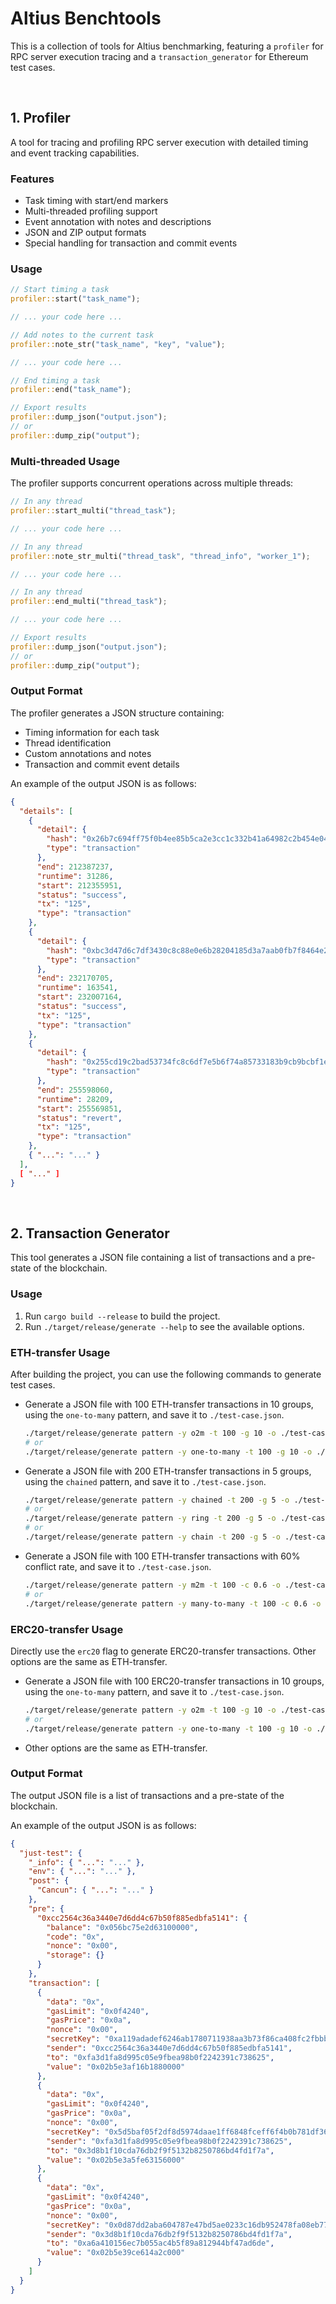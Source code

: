 # Altius Benchtools

This is a collection of tools for Altius benchmarking, featuring a `profiler` for RPC server execution tracing and a `transaction_generator` for Ethereum test cases.

<br>

## 1. Profiler

A tool for tracing and profiling RPC server execution with detailed timing and event tracking capabilities.

### Features

- Task timing with start/end markers
- Multi-threaded profiling support
- Event annotation with notes and descriptions
- JSON and ZIP output formats
- Special handling for transaction and commit events

### Usage

```rust
// Start timing a task
profiler::start("task_name");

// ... your code here ...

// Add notes to the current task
profiler::note_str("task_name", "key", "value");

// ... your code here ...

// End timing a task
profiler::end("task_name");

// Export results
profiler::dump_json("output.json");
// or
profiler::dump_zip("output");
```

### Multi-threaded Usage

The profiler supports concurrent operations across multiple threads:

```rust
// In any thread
profiler::start_multi("thread_task");

// ... your code here ...

// In any thread
profiler::note_str_multi("thread_task", "thread_info", "worker_1");

// ... your code here ...

// In any thread
profiler::end_multi("thread_task");

// ... your code here ...

// Export results
profiler::dump_json("output.json");
// or
profiler::dump_zip("output");
```

### Output Format

The profiler generates a JSON structure containing:
- Timing information for each task
- Thread identification
- Custom annotations and notes
- Transaction and commit event details

An example of the output JSON is as follows:

```json
{
  "details": [
    {
      "detail": {
        "hash": "0x26b7c694ff75f0b4ee85b5ca2e3cc1c332b41a64982c2b454e0493497b8e76b9",
        "type": "transaction"
      },
      "end": 212387237,
      "runtime": 31286,
      "start": 212355951,
      "status": "success",
      "tx": "125",
      "type": "transaction"
    },
    {
      "detail": {
        "hash": "0xbc3d47d6c7df3430c8c88e0e6b28204185d3a7aab0fb7f8464e2b28b0d79d1bd",
        "type": "transaction"
      },
      "end": 232170705,
      "runtime": 163541,
      "start": 232007164,
      "status": "success",
      "tx": "125",
      "type": "transaction"
    },
    {
      "detail": {
        "hash": "0x255cd19c2bad53734fc8c6df7e5b6f74a85733183b9cb9bcbf1e16de9404d87d",
        "type": "transaction"
      },
      "end": 255598060,
      "runtime": 28209,
      "start": 255569851,
      "status": "revert",
      "tx": "125",
      "type": "transaction"
    },
    { "...": "..." }
  ],
  [ "..." ]
}
```

<br>

## 2. Transaction Generator

This tool generates a JSON file containing a list of transactions and a pre-state of the blockchain.

### Usage

1. Run `cargo build --release` to build the project.
2. Run `./target/release/generate --help` to see the available options.

### ETH-transfer Usage

After building the project, you can use the following commands to generate test cases.

- Generate a JSON file with 100 ETH-transfer transactions in 10 groups, using the `one-to-many` pattern, and save it to `./test-case.json`.
  ```bash
  ./target/release/generate pattern -y o2m -t 100 -g 10 -o ./test-case.json
  # or
  ./target/release/generate pattern -y one-to-many -t 100 -g 10 -o ./test-case.json
  ```

- Generate a JSON file with 200 ETH-transfer transactions in 5 groups, using the `chained` pattern, and save it to `./test-case.json`.
  ```bash
  ./target/release/generate pattern -y chained -t 200 -g 5 -o ./test-case.json
  # or
  ./target/release/generate pattern -y ring -t 200 -g 5 -o ./test-case.json
  # or
  ./target/release/generate pattern -y chain -t 200 -g 5 -o ./test-case.json
  ```

- Generate a JSON file with 100 ETH-transfer transactions with 60% conflict rate, and save it to `./test-case.json`.
  ```bash
  ./target/release/generate pattern -y m2m -t 100 -c 0.6 -o ./test-case.json
  # or
  ./target/release/generate pattern -y many-to-many -t 100 -c 0.6 -o ./test-case.json
  ```

### ERC20-transfer Usage

Directly use the `erc20` flag to generate ERC20-transfer transactions. Other options are the same as ETH-transfer.

- Generate a JSON file with 100 ERC20-transfer transactions in 10 groups, using the `one-to-many` pattern, and save it to `./test-case.json`.
  ```bash
  ./target/release/generate pattern -y o2m -t 100 -g 10 -o ./test-case.json --erc20
  # or
  ./target/release/generate pattern -y one-to-many -t 100 -g 10 -o ./test-case.json --erc20
  ```

- Other options are the same as ETH-transfer.

### Output Format

The output JSON file is a list of transactions and a pre-state of the blockchain.

An example of the output JSON is as follows:
```json
{
  "just-test": {
    "_info": { "...": "..." },
    "env": { "...": "..." },
    "post": {
      "Cancun": { "...": "..." }
    },
    "pre": {
      "0xcc2564c36a3440e7d6dd4c67b50f885edbfa5141": {
        "balance": "0x056bc75e2d63100000",
        "code": "0x",
        "nonce": "0x00",
        "storage": {}
      }
    },
    "transaction": [
      {
        "data": "0x",
        "gasLimit": "0x0f4240",
        "gasPrice": "0x0a",
        "nonce": "0x00",
        "secretKey": "0xa119adadef6246ab1780711938aa3b73f86ca408fc2fbbb2fa69135e3ae65c72",
        "sender": "0xcc2564c36a3440e7d6dd4c67b50f885edbfa5141",
        "to": "0xfa3d1fa8d995c05e9fbea98b0f2242391c738625",
        "value": "0x02b5e3af16b1880000"
      },
      {
        "data": "0x",
        "gasLimit": "0x0f4240",
        "gasPrice": "0x0a",
        "nonce": "0x00",
        "secretKey": "0x5d5baf05f2df8d5974daae1ff6848fceff6f4b0b781df360b8a0d6f9b68f96c6",
        "sender": "0xfa3d1fa8d995c05e9fbea98b0f2242391c738625",
        "to": "0x3d8b1f10cda76db2f9f5132b8250786bd4fd1f7a",
        "value": "0x02b5e3a5fe63156000"
      },
      {
        "data": "0x",
        "gasLimit": "0x0f4240",
        "gasPrice": "0x0a",
        "nonce": "0x00",
        "secretKey": "0x0d87dd2aba604787e47bd5ae0233c16db952478fa08eb77d373b1fc807c0ee11",
        "sender": "0x3d8b1f10cda76db2f9f5132b8250786bd4fd1f7a",
        "to": "0xa6a410156ec7b055ac4b5f89a812944bf47ad6de",
        "value": "0x02b5e39ce614a2c000"
      }
    ]
  }
}
```